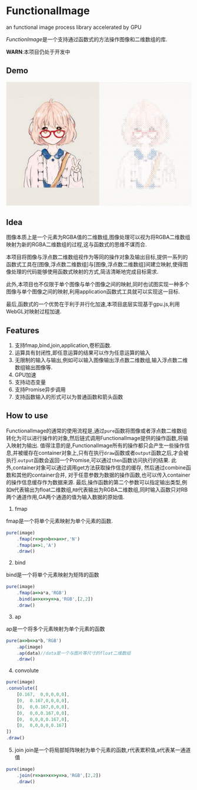 # FunctionalImage
an functional image process library accelerated by GPU

*FunctionImage*是一个支持通过函数式的方法操作图像和二维数组的库.

**WARN**:本项目仍处于开发中

## Demo

![Demo](./image/demo.png)

## Idea

图像本质上是一个元素为RGBA值的二维数组,图像处理可以视为将RGBA二维数组映射为新的RGBA二维数组的过程,这与函数式的思维不谋而合.

本项目将图像与浮点数二维数组视作为等同的操作对象及输出目标,提供一系列的函数式工具在\[图像,浮点数二维数组\]与\[图像,浮点数二维数组\]间建立映射,使得图像处理的代码能够使用函数式映射的方式,简洁清晰地完成目标需求.

此外,本项目也不仅限于单个图像与单个图像之间的映射,同时也试图实现一种多个图像与单个图像之间的映射,利用application函数式工具就可以实现这一目标.

最后,函数式的一个优势在于利于并行化加速,本项目底层实现基于gpu.js,利用WebGL对映射过程加速.

## Features

1. 支持fmap,bind,join,application,卷积函数.
2. 运算具有封闭性,即任意运算的结果可以作为任意运算的输入
3. 无限制的输入与输出,例如可以输入图像输出浮点数二维数组,输入浮点数二维数组输出图像等.
4. GPU加速
5. 支持动态变量
6. 支持Promise异步调用
7. 支持函数输入的形式可以为普通函数和箭头函数

## How to use

FunctionalImage的通常的使用流程是,通过`pure`函数将图像或者浮点数二维数组转化为可以进行操作的对象,然后链式调用FunctionalImage提供的操作函数,将输入映射为输出.
值得注意的是,FunctionalImage所有的操作都只会产生一些操作信息,并被缓存在container对象上,只有在执行`draw`函数或者`output`函数之后,才会被执行.`output`函数会返回一个Promise,可以通过`then`函数访问执行的结果.
此外,container对象可以通过调用get方法获取操作信息的缓存, 然后通过combine函数和其他的container合并, 对于任意参数为数据的操作函数,也可以传入container的操作信息缓存作为数据来源.
最后,操作函数的第二个参数可以指定输出类型,例如`N`代表输出为float二维数组,`RB`代表输出为RGBA二维数组,同时输入函数只对RB两个通道作用,GA两个通道的值为输入数据的原始值.

1. fmap

fmap是一个将单个元素映射为单个元素的函数.

```js
pure(image)
    .fmap(r=>g=>b=>a=>r,'N')
    .fmap(a=>1,'A')
    .draw()
```

2. bind

bind是一个将单个元素映射为矩阵的函数

```js
pure(image)
    .fmap(a=>a*a,'RGB')
    .bind(a=>x=>y=>a,'RGB',[2,2])
    .draw()
```

3. ap

ap是一个将多个元素映射为单个元素的函数

```js
pure(a=>b=>a*b,'RGB')
    .ap(image)
    .ap(data)//data是一个与图片等尺寸的float二维数组
    .draw()
```

4. convolute

```js
pure(image)
.convolute([
    [0.167,  0,0,0,0,0],
    [0,  0.167,0,0,0,0],
    [0,  0,0.167,0,0,0],
    [0,  0,0,0.167,0,0],
    [0,  0,0,0,0.167,0],
    [0,  0,0,0,0,0.167]
])
.draw()
```

5. join
join是一个将局部矩阵映射为单个元素的函数,r代表累积值,a代表某一通道值

```js
pure(image)
    .join(r=>a=>x=>y=>a,'RGB',[2,2])
    .draw()
```

